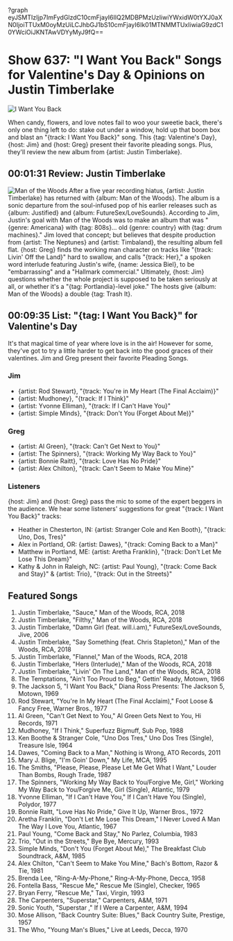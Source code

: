 ?graph eyJSMTIzIjp7ImFydGlzdC10cmFjayI6IlQ2MDBPMzUzIiwiYWxidW0tYXJ0aXN0IjoiTTUxM0oyMzUiLCJhbGJ1bS10cmFjayI6Ik01MTNMMTUxIiwiaG9zdC10YWciOiJKNTAwVDYyMyJ9fQ==

# Show 637: "I Want You Back" Songs for Valentine's Day & Opinions on Justin Timberlake

![I Want You Back](https://sound-images.s3.amazonaws.com/images/2018/iwantyouback.jpg)


When candy, flowers, and love notes fail to woo your sweetie back, there's only one thing left to do: stake out under a window, hold up that boom box and blast an "{track: I Want You Back}" song. This {tag: Valentine's Day}, {host: Jim} and {host: Greg} present their favorite pleading songs. Plus, they'll review the new album from {artist: Justin Timberlake}.


## 00:01:31 Review: Justin Timberlake
![Man of the Woods](http://is2.mzstatic.com/image/thumb/Music118/v4/0a/88/b3/0a88b3d8-d969-dc15-83d5-9be41756e1ab/source/600x600bb.jpg "398128/1330759954")
After a five year recording hiatus, {artist: Justin Timberlake} has returned with {album: Man of the Woods}. The album is a sonic departure from the soul-infused pop of his earlier releases such as {album: Justified} and {album: FutureSex/LoveSounds}. According to Jim, Justin's goal with Man of the Woods was to make an album that was "{genre: Americana} with {tag: 808s}… old {genre: country} with {tag: drum machines}." Jim loved that concept; but believes that despite production from {artist: The Neptunes} and {artist: Timbaland}, the resulting album fell flat. {host: Greg} finds the working man character on tracks like "{track: Livin' Off the Land}" hard to swallow, and calls "{track: Her}," a spoken word interlude featuring Justin's wife, {name: Jessica Biel}, to be "embarrassing" and a "Hallmark commercial." Ultimately, {host: Jim} questions whether the whole project is supposed to be taken seriously at all, or whether it's a "{tag: Portlandia}-level joke." The hosts give {album: Man of the Woods} a double {tag: Trash It}.

## 00:09:35 List: "{tag: I Want You Back}" for Valentine's Day
It's that magical time of year where love is in the air! However for some, they've got to try a little harder to get back into the good graces of their valentines. Jim and Greg present their favorite Pleading Songs.

### Jim
- {artist: Rod Stewart}, "{track: You're in My Heart (The Final Acclaim)}"
- {artist: Mudhoney}, "{track: If I Think}"
- {artist: Yvonne Elliman}, "{track: If I Can't Have You}"
- {artist: Simple Minds}, "{track: Don't You (Forget About Me)}"

### Greg
- {artist: Al Green}, "{track: Can't Get Next to You}"
- {artist: The Spinners}, "{track: Working My Way Back to You}"
- {artist: Bonnie Raitt}, "{track: Love Has No Pride}"
- {artist: Alex Chilton}, "{track: Can't Seem to Make You Mine}" 

### Listeners
{host: Jim} and {host: Greg} pass the mic to some of the expert beggers in the audience. We hear some listeners' suggestions for great "{track: I Want You Back}" tracks:
                                      
- Heather in Chesterton, IN: 
{artist: Stranger Cole and Ken Booth}, "{track: Uno, Dos, Tres}" 
- Alex in Portland, OR:
{artist: Dawes}, "{track: Coming Back to a Man}"
- Matthew in Portland, ME: 
{artist: Aretha Franklin}, "{track: Don't Let Me Lose This Dream}" 
- Kathy & John in Raleigh, NC: 
{artist: Paul Young}, "{track: Come Back and Stay}" & {artist: Trio}, "{track: Out in the Streets}"


## Featured Songs

1. Justin Timberlake, "Sauce," Man of the Woods, RCA, 2018
1. Justin Timberlake, "Filthy," Man of the Woods, RCA, 2018
1. Justin Timberlake, "Damn Girl (feat. will.i.am)," FutureSex/LoveSounds, Jive, 2006
1. Justin Timberlake, "Say Something (feat. Chris Stapleton)," Man of the Woods, RCA, 2018
1. Justin Timberlake, "Flannel," Man of the Woods, RCA, 2018
1. Justin Timberlake, "Hers (Interlude)," Man of the Woods, RCA, 2018
1. Justin Timberlake, "Livin' On The Land," Man of the Woods, RCA, 2018
1. The Temptations, "Ain't Too Proud to Beg," Gettin' Ready, Motown, 1966
1. The Jackson 5, "I Want You Back," Diana Ross Presents: The Jackson 5, Motown, 1969
1. Rod Stewart, "You're In My Heart (The Final Acclaim)," Foot Loose & Fancy Free, Warner Bros., 1977
1. Al Green, "Can't Get Next to You," Al Green Gets Next to You, Hi Records, 1971
1. Mudhoney, "If I Think," Superfuzz Bigmuff, Sub Pop, 1988
1. Ken Boothe & Stranger Cole, "Uno Dos Tres," Uno Dos Tres (Single), Treasure Isle, 1964
1. Dawes, "Coming Back to a Man," Nothing is Wrong, ATO Records, 2011
1. Mary J. Blige, "I'm Goin' Down," My Life, MCA, 1995
1. The Smiths, "Please, Please, Please Let Me Get What I Want," Louder Than Bombs, Rough Trade, 1987
1. The Spinners, "Working My Way Back to You/Forgive Me, Girl," Working My Way Back to You/Forgive Me, Girl (Single), Atlantic, 1979
1. Yvonne Elliman, "If I Can't Have You," If I Can't Have You (Single), Polydor, 1977
1. Bonnie Raitt, "Love Has No Pride," Give It Up, Warner Bros., 1972
1. Aretha Franklin, "Don't Let Me Lose This Dream," I Never Loved A Man The Way I Love You, Atlantic, 1967
1. Paul Young, "Come Back and Stay," No Parlez, Columbia, 1983
1. Trio, "Out in the Streets," Bye Bye, Mercury, 1993
1. Simple Minds, "Don't You (Forget About Me)," The Breakfast Club Soundtrack, A&M, 1985
1. Alex Chilton, "Can't Seem to Make You Mine," Bach's Bottom, Razor & Tie, 1981
1. Brenda Lee, "Ring-A-My-Phone," Ring-A-My-Phone, Decca, 1958
1. Fontella Bass, "Rescue Me," Rescue Me (Single), Checker, 1965
1. Bryan Ferry, "Rescue Me," Taxi, Virgin, 1993
1. The Carpenters, "Superstar," Carpenters, A&M, 1971
1. Sonic Youth, "Superstar ," If I Were a Carpenter, A&M, 1994
1. Mose Allison, "Back Country Suite: Blues," Back Country Suite, Prestige, 1957
1. The Who, "Young Man's Blues," Live at Leeds, Decca, 1970